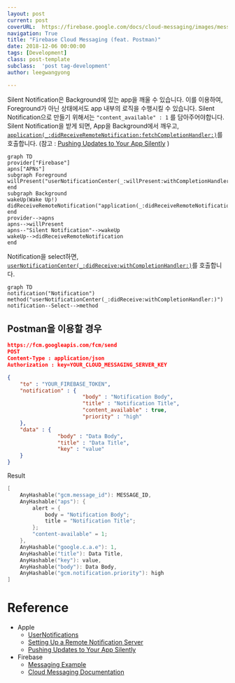 ```yaml
---
layout: post
current: post
coverURL:  https://firebase.google.com/docs/cloud-messaging/images/messaging-overview.png
navigation: True
title: "Firebase Cloud Messaging (feat. Postman)"
date: 2018-12-06 00:00:00
tags: [Development]
class: post-template
subclass:  'post tag-development'
author: leegwangyong

---
```


Silent Notification은 Background에 있는 app을 깨울 수 있습니다. 이를 이용하여, Foreground가 아닌 상태에서도 app 내부의 로직을 수행시킬 수 있습니다. 
Silent Notification으로 만들기 위해서는 `"content_available" : 1`  를 담아주어야합니다.
Silent Notification을 받게 되면, App을 Background에서 깨우고, [`application(_:didReceiveRemoteNotification:fetchCompletionHandler:)`](https://developer.apple.com/documentation/uikit/uiapplicationdelegate/1623013-application)를 호출합니다.
(참고 : [Pushing Updates to Your App Silently](https://developer.apple.com/documentation/usernotifications/setting_up_a_remote_notification_server/pushing_updates_to_your_app_silently) )

``` mermaid
graph TD
provider["Firebase"]
apns["APNs"]
subgraph Foreground
willPresent("userNotificationCenter(_:willPresent:withCompletionHandler:)")
end
subgraph Background
wakeUp(Wake Up!)
didReceiveRemoteNotification("application(_:didReceiveRemoteNotification:fetchCompletionHandler:)")
end
provider-->apns
apns-->willPresent
apns--"Silent Notification"-->wakeUp
wakeUp-->didReceiveRemoteNotification
end
```

Notification을 select하면, [`userNotificationCenter(_:didReceive:withCompletionHandler:)`](https://developer.apple.com/documentation/usernotifications/unusernotificationcenterdelegate/1649501-usernotificationcenter)를 호출합니다.

```mermaid
graph TD
notification("Notification")
method("userNotificationCenter(_:didReceive:withCompletionHandler:)")
notification--Select-->method
```


## Postman을 이용할 경우
```json
https://fcm.googleapis.com/fcm/send
POST
Content-Type : application/json
Authorization : key=YOUR_CLOUD_MESSAGING_SERVER_KEY

{
	"to" : "YOUR_FIREBASE_TOKEN",
	"notification" : {
						"body" : "Notification Body",
						"title" : "Notification Title",
						"content_available" : true,
						"priority" : "high"
	},
	"data" : {
				"body" : "Data Body",
				"title" : "Data Title",
				"key" : "value"
	} 
}
```

Result
```swift 
[
	AnyHashable("gcm.message_id"): MESSAGE_ID,
	AnyHashable("aps"): {  
		alert = {  
			body = "Notification Body";
			title = "Notification Title";
		};
		"content-available" = 1;
	},
	AnyHashable("google.c.a.e"): 1,
	AnyHashable("title"): Data Title,
	AnyHashable("key"): value,
	AnyHashable("body"): Data Body,
	AnyHashable("gcm.notification.priority"): high  
]
```


# Reference

- Apple
	- [UserNotifications](https://developer.apple.com/documentation/usernotifications/)
	- [Setting Up a Remote Notification Server](https://developer.apple.com/documentation/usernotifications/setting_up_a_remote_notification_server)
	- [Pushing Updates to Your App Silently](https://developer.apple.com/documentation/usernotifications/setting_up_a_remote_notification_server/pushing_updates_to_your_app_silently#2980037)
- Firebase
	- [Messaging Example](https://github.com/firebase/quickstart-ios/blob/master/messaging/MessagingExampleSwift/AppDelegate.swift)
	- [Cloud Messaging Documentation](https://firebase.google.com/docs/cloud-messaging/ios/client)

